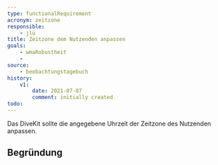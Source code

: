 ```yaml
---
type: functionalRequirement
acronym: zeitzone
responsible: 
    - jlü
title: Zeitzone dem Nutzenden anpassen
goals: 
    - wmaRobustheit
    -
source:
    - beobachtungstagebuch
history:
    v1:
        date: 2021-07-07
        comment: initially created
todo: 
---
```


Das DiveKit sollte die angegebene Uhrzeit der Zeitzone des Nutzenden anpassen.

## Begründung


